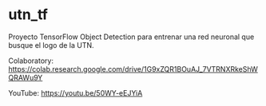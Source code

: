 # utn_tf

Proyecto TensorFlow Object Detection para entrenar una red neuronal que busque el logo de la UTN.

Colaboratory:
https://colab.research.google.com/drive/1G9xZQR1BOuAJ_7VTRNXRkeShWQRAWu9Y

YouTube:
https://youtu.be/50WY-eEJYiA
